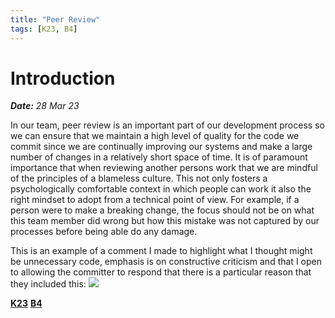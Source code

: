 ```yaml
---
title: "Peer Review"
tags: [K23, B4]
---
```


# Introduction

***Date:** 28 Mar 23*

In our team, peer review is an important part of our development process so we can ensure that we maintain a high level of quality for the code we commit since we are continually improving our systems and make a large number of changes in a relatively short space of time.
It is of paramount importance that when reviewing another persons work that we are mindful of the principles of a blameless culture.
This not only fosters a psychologically comfortable context in which people can work it also the right mindset to adopt from a technical point of view.
For example, if a person were to make a breaking change, the focus should not be on what this team member did wrong but how this mistake was not captured by our processes before being able do any damage.

This is an example of a comment I made to highlight what I thought might be unnecessary code, emphasis is on constructive criticism and that I open to allowing the committer to respond that there is a particular reason that they included this:
![](../peer-review/peer-review.png)

 **[K23](/tags/k23)**  **[B4](/tags/b4)**
